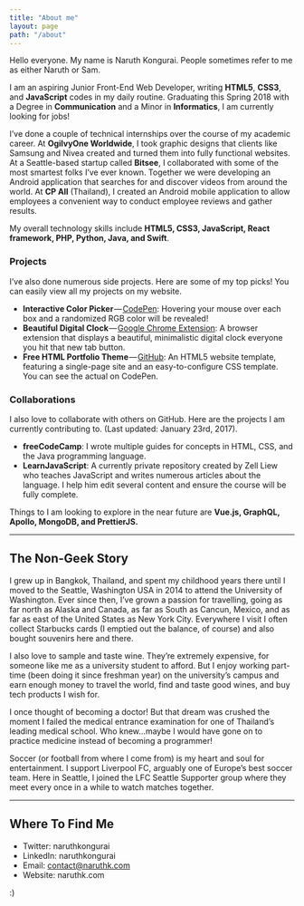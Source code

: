 ```yaml
---
title: "About me"
layout: page
path: "/about"
---
```


Hello everyone. My name is Naruth Kongurai. People sometimes refer to me as either Naruth or Sam.

I am an aspiring Junior Front-End Web Developer, writing **HTML5**, **CSS3**, and **JavaScript** codes in my daily routine. Graduating this Spring 2018 with a Degree in **Communication** and a Minor in **Informatics**, I am currently looking for jobs!

I’ve done a couple of technical internships over the course of my academic career. At **OgilvyOne Worldwide**, I took graphic designs that clients like Samsung and Nivea created and turned them into fully functional websites. At a Seattle-based startup called **Bitsee**, I collaborated with some of the most smartest folks I’ve ever known. Together we were developing an Android application that searches for and discover videos from around the world. At **CP All** (Thailand), I created an Android mobile application to allow employees a convenient way to conduct employee reviews and gather results.

My overall technology skills include **HTML5, CSS3, JavaScript, React framework, PHP, Python, Java, and Swift**.

### Projects

I’ve also done numerous side projects. Here are some of my top picks! You can easily view all my projects on my website.

- **Interactive Color Picker** — [CodePen](https://codepen.io/naruthk/full/LzMwWJ/): Hovering your mouse over each box and a randomized RGB color will be revealed!
- **Beautiful Digital Clock** — [Google Chrome Extension](https://chrome.google.com/webstore/detail/beautiful-digital-clock-w/jdnjafgehddcpoahelddbflpmoeinaed?hl=en-US&gl=US): A browser extension that displays a beautiful, minimalistic digital clock everyone you hit that new tab button.
- **Free HTML Portfolio Theme** — [GitHub](https://github.com/naruthk/web-theme-portfolio): An HTML5 website template, featuring a single-page site and an easy-to-configure CSS template. You can see the actual on CodePen.

### Collaborations

I also love to collaborate with others on GitHub. Here are the projects I am currently contributing to. (Last updated: January 23rd, 2017).

- **freeCodeCamp**: I wrote multiple guides for concepts in HTML, CSS, and the Java programming language.
- **LearnJavaScript**: A currently private repository created by Zell Liew who teaches JavaScript and writes numerous articles about the language. I help him edit several content and ensure the course will be fully complete.

Things to I am looking to explore in the near future are **Vue.js, GraphQL, Apollo, MongoDB, and PrettierJS.**

---

## The Non-Geek Story

I grew up in Bangkok, Thailand, and spent my childhood years there until I moved to the Seattle, Washington USA in 2014 to attend the University of Washington. Ever since then, I’ve grown a passion for travelling, going as far north as Alaska and Canada, as far as South as Cancun, Mexico, and as far as east of the United States as New York City. Everywhere I visit I often collect Starbucks cards (I emptied out the balance, of course) and also bought souvenirs here and there.

I also love to sample and taste wine. They’re extremely expensive, for someone like me as a university student to afford. But I enjoy working part-time (been doing it since freshman year) on the university’s campus and earn enough money to travel the world, find and taste good wines, and buy tech products I wish for.

I once thought of becoming a doctor! But that dream was crushed the moment I failed the medical entrance examination for one of Thailand’s leading medical school. Who knew…maybe I would have gone on to practice medicine instead of becoming a programmer!

Soccer (or football from where I come from) is my heart and soul for entertainment. I support Liverpool FC, arguably one of Europe’s best soccer team. Here in Seattle, I joined the LFC Seattle Supporter group where they meet every once in a while to watch matches together.

---

## Where To Find Me

- Twitter: naruthkongurai
- LinkedIn: naruthkongurai
- Email: contact@naruthk.com
- Website: naruthk.com

:)